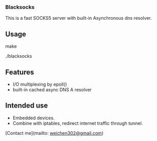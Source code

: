 ### Blacksocks

This is a fast SOCKS5 server with built-in Asynchronous dns resolver.


## Usage

make

./blacksocks


## Features

* I/O multiplexing by epoll()
* built-in cached async DNS A resolver


## Intended use

* Embedded devices.
* Combine with iptables, redirect internet traffic through tunnel.



[Contact me](mailto: weichen302@gmail.com)
